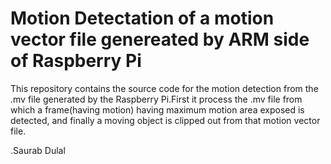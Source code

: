 Motion Detectation of a motion vector file genereated by ARM side of Raspberry Pi
==================
This repository contains the source code for the motion detection from the .mv file generated by the Raspberry Pi.First it process the .mv file from which a frame(having motion) having maximum motion area exposed is detected, and finally a moving object is clipped out from that motion vector file.

.Saurab Dulal
